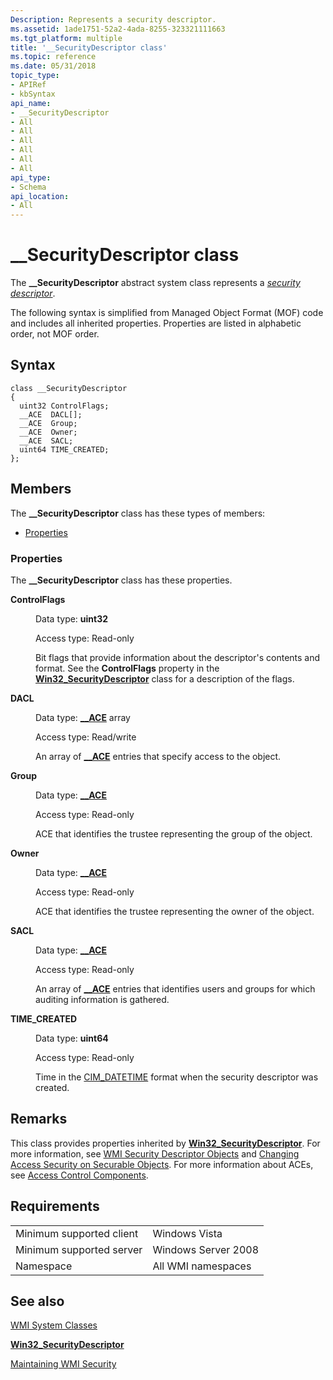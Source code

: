 ```yaml
---
Description: Represents a security descriptor.
ms.assetid: 1ade1751-52a2-4ada-8255-323321111663
ms.tgt_platform: multiple
title: '__SecurityDescriptor class'
ms.topic: reference
ms.date: 05/31/2018
topic_type: 
- APIRef
- kbSyntax
api_name: 
- __SecurityDescriptor
- All
- All
- All
- All
- All
- All
api_type: 
- Schema
api_location: 
- All
---
```


# \_\_SecurityDescriptor class

The **\_\_SecurityDescriptor** abstract system class represents a [*security descriptor*](/windows/desktop/SecGloss/s-gly).

The following syntax is simplified from Managed Object Format (MOF) code and includes all inherited properties. Properties are listed in alphabetic order, not MOF order.

## Syntax

``` syntax
class __SecurityDescriptor
{
  uint32 ControlFlags;
  __ACE  DACL[];
  __ACE  Group;
  __ACE  Owner;
  __ACE  SACL;
  uint64 TIME_CREATED;
};
```

## Members

The **\_\_SecurityDescriptor** class has these types of members:

-   [Properties](#properties)

### Properties

The **\_\_SecurityDescriptor** class has these properties.

<dl> <dt>

**ControlFlags**
</dt> <dd> <dl> <dt>

Data type: **uint32**
</dt> <dt>

Access type: Read-only
</dt> </dl>

Bit flags that provide information about the descriptor's contents and format. See the **ControlFlags** property in the [**Win32\_SecurityDescriptor**](/previous-versions/windows/desktop/secrcw32prov/win32-securitydescriptor) class for a description of the flags.

</dd> <dt>

**DACL**
</dt> <dd> <dl> <dt>

Data type: **[**\_\_ACE**](--ace.md)** array
</dt> <dt>

Access type: Read/write
</dt> </dl>

An array of [**\_\_ACE**](--ace.md) entries that specify access to the object.

</dd> <dt>

**Group**
</dt> <dd> <dl> <dt>

Data type: **[**\_\_ACE**](--ace.md)**
</dt> <dt>

Access type: Read-only
</dt> </dl>

ACE that identifies the trustee representing the group of the object.

</dd> <dt>

**Owner**
</dt> <dd> <dl> <dt>

Data type: **[**\_\_ACE**](--ace.md)**
</dt> <dt>

Access type: Read-only
</dt> </dl>

ACE that identifies the trustee representing the owner of the object.

</dd> <dt>

**SACL**
</dt> <dd> <dl> <dt>

Data type: **[**\_\_ACE**](--ace.md)**
</dt> <dt>

Access type: Read-only
</dt> </dl>

An array of [**\_\_ACE**](--ace.md) entries that identifies users and groups for which auditing information is gathered.

</dd> <dt>

**TIME\_CREATED**
</dt> <dd> <dl> <dt>

Data type: **uint64**
</dt> <dt>

Access type: Read-only
</dt> </dl>

Time in the [CIM\_DATETIME](cim-datetime.md) format when the security descriptor was created.

</dd> </dl>

## Remarks

This class provides properties inherited by [**Win32\_SecurityDescriptor**](/previous-versions/windows/desktop/secrcw32prov/win32-securitydescriptor). For more information, see [WMI Security Descriptor Objects](wmi-security-descriptor-objects.md) and [Changing Access Security on Securable Objects](changing-access-security-on-securable-objects.md). For more information about ACEs, see [Access Control Components](/windows/desktop/SecAuthZ/access-control-components).

## Requirements



|                                     |                                |
|-------------------------------------|--------------------------------|
| Minimum supported client<br/> | Windows Vista<br/>       |
| Minimum supported server<br/> | Windows Server 2008<br/> |
| Namespace<br/>                | All WMI namespaces<br/>  |



## See also

<dl> <dt>

[WMI System Classes](wmi-system-classes.md)
</dt> <dt>

[**Win32\_SecurityDescriptor**](/previous-versions/windows/desktop/secrcw32prov/win32-securitydescriptor)
</dt> <dt>

[Maintaining WMI Security](maintaining-wmi-security.md)
</dt> </dl>

 

